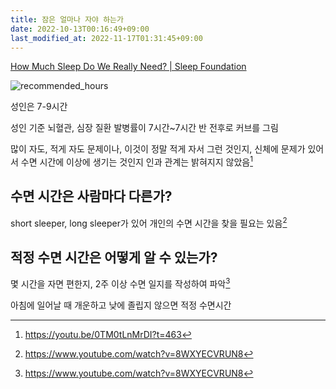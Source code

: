 ```yaml
---
title: 잠은 얼마나 자야 하는가
date: 2022-10-13T00:16:49+09:00
last_modified_at: 2022-11-17T01:31:45+09:00
---
```

[How Much Sleep Do We Really Need? | Sleep Foundation](https://www.sleepfoundation.org/how-sleep-works/how-much-sleep-do-we-really-need)

![recommended_hours](https://www.sleepfoundation.org/wp-content/uploads/2021/03/Sleep_Foundation_Recommended-Sleep_Infographic.jpg)

성인은 7-9시간

성인 기준 뇌혈관, 심장 질환 발병률이 7시간~7시간 반 전후로 커브를 그림

많이 자도, 적게 자도 문제이나, 이것이 정말 적게 자서 그런 것인지, 신체에 문제가 있어서 수면 시간에 이상에 생기는 것인지 인과 관계는 밝혀지지 않았음[^브레인튜브]

[^브레인튜브]: https://youtu.be/0TM0tLnMrDI?t=463

## 수면 시간은 사람마다 다른가?
short sleeper, long sleeper가 있어 개인의 수면 시간을 찾을 필요는 있음[^홍]

## 적정 수면 시간은 어떻게 알 수 있는가?

몇 시간을 자면 편한지, 2주 이상 수면 일지를 작성하여 파악[^홍]

아침에 일어날 때 개운하고 낮에 졸립지 않으면 적정 수면시간

[^홍]: https://www.youtube.com/watch?v=8WXYECVRUN8